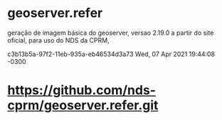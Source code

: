 # geoserver.refer

geração de imagem básica do geoserver, versao 2.19.0 a partir do site oficial, para uso do NDS da CPRM,

c3b13b5a-97f2-11eb-935a-eb46534d3a73 Wed, 07 Apr 2021 19:44:08 -0300

# https://github.com/nds-cprm/geoserver.refer.git
